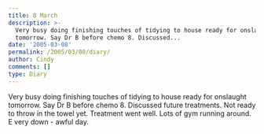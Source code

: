 ```yaml
---
title: 8 March
description: >-
  Very busy doing finishing touches of tidying to house ready for onslaught
  tomorrow. Say Dr B before chemo 8. Discussed...
date: '2005-03-08'
permalink: /2005/03/08/diary/
author: Cindy
comments: []
type: Diary
---
```


Very busy doing finishing touches of tidying to house ready for onslaught tomorrow. Say Dr B before chemo 8. Discussed future treatments. Not ready to throw in the towel yet. Treatment went well. Lots of gym running around. E very down - awful day.
